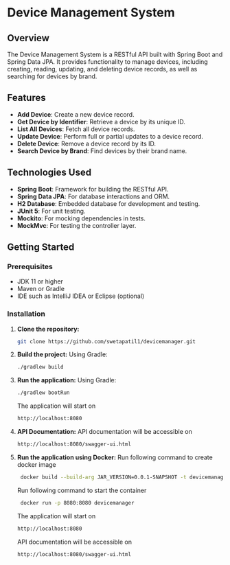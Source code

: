 # Device Management System

## Overview

The Device Management System is a RESTful API built with Spring Boot and Spring Data JPA. It provides functionality to manage devices, including creating, reading, updating, and deleting device records, as well as searching for devices by brand.

## Features

- **Add Device**: Create a new device record.
- **Get Device by Identifier**: Retrieve a device by its unique ID.
- **List All Devices**: Fetch all device records.
- **Update Device**: Perform full or partial updates to a device record.
- **Delete Device**: Remove a device record by its ID.
- **Search Device by Brand**: Find devices by their brand name.

## Technologies Used

- **Spring Boot**: Framework for building the RESTful API.
- **Spring Data JPA**: For database interactions and ORM.
- **H2 Database**: Embedded database for development and testing.
- **JUnit 5**: For unit testing.
- **Mockito**: For mocking dependencies in tests.
- **MockMvc**: For testing the controller layer.

## Getting Started

### Prerequisites

- JDK 11 or higher
- Maven or Gradle
- IDE such as IntelliJ IDEA or Eclipse (optional)

### Installation

1. **Clone the repository:**
   ```bash
   git clone https://github.com/swetapatil1/devicemanager.git
2. **Build the project:**
   Using Gradle:
   ```bash
   ./gradlew build
3. **Run the application:**
   Using Gradle:
   ```bash
   ./gradlew bootRun
   ```
   The application will start on 
   ```bash
   http://localhost:8080
4. **API Documentation:**
   API documentation will be accessible on 
   ```bash
   http://localhost:8080/swagger-ui.html
5. **Run the application using Docker:**
   Run following command to create docker image
   ```bash
    docker build --build-arg JAR_VERSION=0.0.1-SNAPSHOT -t devicemanager . --platform linux/amd64
   ```
   Run following command to start the container
   ```bash
    docker run -p 8080:8080 devicemanager
   ```
   The application will start on
   ```bash
   http://localhost:8080
   ```
   API documentation will be accessible on 
   ```bash
   http://localhost:8080/swagger-ui.html